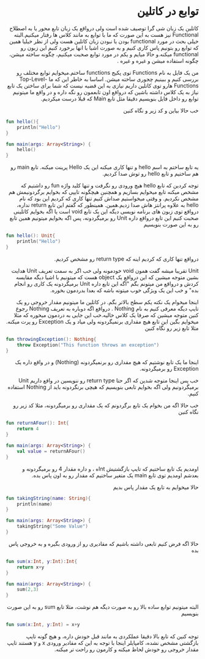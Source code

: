 <div dir="rtl">

# توابع در کاتلین

کاتلین یک زبان شی گرا توصیف شده است ولی درواقع یک زبان تابع محور یا به اصطلاح Functional نیز هست به این صورت که ما با توابع به مانند کلاس ها رفتار میکنیم.البته خیلی بحث در مورد functional بودن یا نبودن زبان کاتلین هست ولی از نظر خیلیا همین که توابع رو بتونیم پاس کاری کنیم و به صورت اشیا با انها برخورد کنیم این زبون رو functional میکنه.و حالا میایم و یکم در مورد توابع صحبت میکنیم، چگونه ساخته میشن، چگونه استفاده میشن و غیره و غیره .

من یک فایل به نام Functions توی پکیج functions ساختم.میخوایم توابع مختلف رو بررسی کنیم و ببینیم چجوری ساخته میشن. اساسا به خاطر این که ما Top-Level-Functions هارو توی کاتلین داریم نیازی به این قضیه نیست که شما برای ساختن یک تابع نیاز به یک کلاس داشته باشین که درواقع اون تابعمون رو نگه داره و در واقع ما میتونیم توابع رو داخل فایل بنویسیم دقیقا مثل تابع Main که قبلا درست میکردیم.

خب حالا بیاین و کد زیر و نگاه کنین

</div>

```kotlin
fun hello(){
    println("Hello")
}

fun main(args: Array<String>) {
    hello()
}
```

<div dir="rtl">

یه تابع ساختم به اسم hello و تنها کاری میکنه این یک Hello پرینت میکنه. تابع main رو هم ساختیم و تابع hello رو توش صدا کردیم.

توجه کردین که تابع hello هیچ ورودی رو نگرفت و تنها کلید واژه fun رو داشتیم که مشخص میکنه تابع میخوایم بسازیم و همچنین هیچگونه تایپی که بخوایم برگردونیمش هم مشخص نکردیم. و وقتی میخواستیم صداش کنیم تنها کاری که کردیم این بود که نام hello به علاوه پرانتز هاش صدا زدیم.همین. همینطور که گفتم این تابع return نداره، درواقع توی زبون های برنامه نویسی دیگه این یک تابع void است یا اگه بخوایم کاتلینی صحبت کنیم این تابع درواقع داره Unit رو برمیگردونه، پس اگه بخوایم میتونیم همین تابع رو به این صورت بنویسیم

</div>

```kotlin
fun hello(): Unit{
    println("Hello")
}
```

<div dir="rtl">

درواقع تنها کاری که کردیم اینه که return type رو مشخص کردیم.

Unit تقریبا میشه گفت همون void خودمونه ولی خب اگر به سمت تعریف Unit هدایت بشین متوجه میشین که این درواقع یک object هست که میتونیم با اشیا دیگه مقایسه کردش و درواقع من میتونم بگم "اگه این تابع داره Unit برمیگردونه یک کاری رو انجام بده" و خب این یک ویژگی خوب میتونه باشه که بعدا بدردمون بخوره.

اینجا میخوام یک نکته یکم سطح بالاتر بگم. در کاتلین ما میتونیم مقدار خروجی رو یک تایپ دیگه معرفی کنیم به نام Nothing . درواقع اگه دوباره به تعریف Nothing رجوع کنین متوجه میشین که صرفا یک کلاس خالیه.خب این جایی به دردمون میخوره که مثلا میخوایم بگین این تابع هیچ مقداری برنمیگردونه ولی میاد و یک Exception رو پرت میکنه. مثلا تابع زیر رو نگاه کنین

</div>

```kotlin
fun throwingException(): Nothing{
    throw Exception("This function throws an exception")
}
```

<div dir="rtl">

اینجا ما یک تابع نوشتیم که هیچ مقداری رو برنمیگردونه (Nothing) و در واقع داره یک Exception رو برمیگردونه.

خب پس اینجا متوجه شدین که اگر حتا return type رو ننویسین در واقع داریم Unit برمیگردونیم ولی اگه بخوایم تابعی بنویسیم که هیچی برنگردونه باید از Nothing استفاده کنیم.

خب حالا اگه من بخوام یک تابع برگردونم که یک مقداری رو برمیگردونه، مثلا کد زیر رو نگاه کنین

</div>

```kotlin
fun returnAFour(): Int{
    return 4
}

fun main(args: Array<String>) {
    val value = returnAFour()
}
```

<div dir="rtl">

اومدیم یک تابع ساختیم که تایپ بازگشتیش Intه ، و داره مقدار 4 رو برمیگردونه و بعدشم اومدیم توی تابع main یک متغیر ساختیم که مقدار رو به اون پاس بده.

حالا میخوایم به تابع یک مقدار پاس بدیم

</div>

```kotlin
fun takingString(name: String){
    println(name)
}

fun main(args: Array<String>) {
    takingString("Some Value")
}
```

<div dir="rtl">

حالا اگه فرض کنیم تابعی داشته باشیم که مقادیری رو از ورودی بگیره و به خروجی پاس بده

</div>

```kotlin
fun sum(x:Int, y:Int):Int{
    return x+y
}

fun main(args: Array<String>) {
    sum(2,3)
}
```

<div dir="rtl">

البته میتونیم توابع ساده بالا رو به صورت دیگه هم نوشت، مثلا تابع sum رو به این صورت بنویسیم

</div>

```kotlin
fun sum(x:Int, y:Int) = x+y
```

<div dir="rtl">

توجه کنین که تابع بالا دقیقا عملکردی به مانند قبل خودش داره، و هیچ گونه تایپ بازگشتی مشخص نشده، کامپایلر اینجا با توجه به این که مقادیر ورودی x و y هستند تایپ مقدار خروجی رو خودش لحاظ میکنه و کارمون رو راحت تر میکنه.



